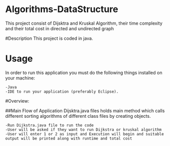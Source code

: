 # Algorithms-DataStructure

This project consist of Dijsktra and Kruskal Algorithm, their time complexity and their total cost in directed and undirected graph

#Description
This project is coded in java.

# Usage
In order to run this application you must do the following things installed on your machine:

    -Java 
    -IDE to run your application (preferably Eclipse).

#Overview:

##Main Flow of Application
Dijsktra.java files holds main method which calls different sorting algorithms of different class files by creating objects.

	-Run Dijkstra.java file to run the code 
	-User will be asked if they want to run Dijkstra or kruskal algorithm 
	-User will enter 1 or 2 as input and Execution will begin and suitable output will be printed along with runtime and total cost
	
